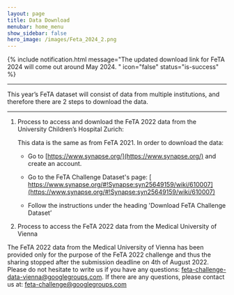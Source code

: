 ```yaml
---
layout: page
title: Data Download
menubar: home_menu
show_sidebar: false
hero_image: /images/Feta_2024_2.png
---
```


{% include notification.html
message="The updated download link  for FeTA 2024 will come out around May 2024. "
icon="false"
status="is-success" %}

***

This year’s FeTA dataset will consist of data from multiple institutions, and therefore there are 2 steps to download the data.
***

 1. Process to access and download the FeTA 2022 data from the University Children’s Hospital Zurich:

    This data is the same as from FeTA 2021. In order to download the data: 
    
    * Go to [https://www.synapse.org/](https://www.synapse.org/) and create an account. 
    
    * Go to the FeTA Challenge Dataset's page: [ https://www.synapse.org/#!Synapse:syn25649159/wiki/610007](https://www.synapse.org/#!Synapse:syn25649159/wiki/610007)
    
    * Follow the instructions under the heading 'Download FeTA Challenge Dataset’
    
 2.  Process to access the FeTA 2022 data from the Medical University of Vienna 

The FeTA 2022 data from the Medical University of Vienna has been provided only for the purpose of the FeTA 2022 challenge and thus the sharing stopped after the submission deadline on 4th of August 2022. Please do not hesitate to write us if you have any questions:  feta-challenge-data-vienna@googlegroups.com.
If there are any questions, please contact us at: [feta-challenge@googlegroups.com](mailto:feta-challenge@googlegroups.com)